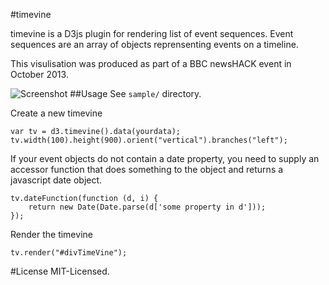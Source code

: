 #timevine

timevine is a  D3js plugin for rendering list of event sequences. Event sequences are an array of objects reprensenting events on a timeline. 

This visulisation was produced as part of a BBC newsHACK event in October 2013.

![Screenshot](https://github.com/thehogfather/timevine/blob/master/sample/timevine.png?raw=true)
##Usage
See `sample/` directory.


Create a new timevine

    var tv = d3.timevine().data(yourdata);
    tv.width(100).height(900).orient("vertical").branches("left");

If your event objects do not contain a date property, you need to supply an accessor function that does something to the object and returns a javascript date object.

    tv.dateFunction(function (d, i) {
        return new Date(Date.parse(d['some property in d']));
    });
    
Render the timevine

    tv.render("#divTimeVine");
    
#License
MIT-Licensed.